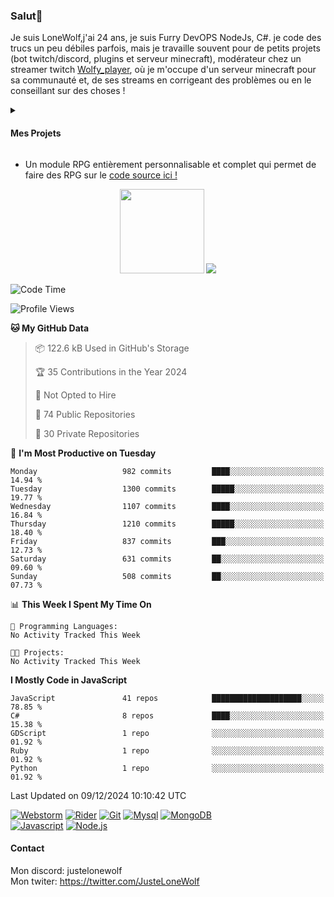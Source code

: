 <h3 id="salut-">Salut👋</h3>
<p>Je suis LoneWolf,j'ai 24 ans, je suis Furry DevOPS NodeJs, C#. je code des trucs un peu débiles parfois, mais je travaille souvent pour de petits projets (bot twitch/discord, plugins et serveur minecraft), modérateur chez un streamer twitch <a href="https://github.com/JusteLoneWolf/RPG](https://twitch.tv/wolfy_player)">Wolfy_player</a></li>, où je m'occupe d'un serveur minecraft pour sa communauté et, de ses streams en corrigeant des problèmes ou en le conseillant sur des choses !</p>
<details>
  <summary><h4 id="mes-projets">Mes Projets</h4></summary>
  <h3 id="third-level-header" align="center" style="margin: 1.3em 0px 1em; padding: 0px; font-weight: bold;font-size: 1.3em;">HUH!?</h3>
<p align="center">
  <a href="https://github.com/JusteLoneWolf/JusteLoneWolf"><img src="https://github.com/JusteLoneWolf/JusteLoneWolf/assets/36123003/a53eb4ad-8ecc-489c-8ff7-37ad3314c110" align=center/ width="512"></a></a>
</p>
</details>
<ul>
<li>Un module RPG entièrement personnalisable et complet qui permet de faire des RPG sur le <a href="https://github.com/JusteLoneWolf/RPG">code source ici !</a></li>
</ul>
<p align="center">
  <a href="https://www.patreon.com/bePatron?u=43559512" data-patreon-widget-type="become-patron-button" align=center><img src="https://github.com/JusteLoneWolf/JusteLoneWolf/assets/36123003/88d6d538-ced5-4b36-aa08-23df5633a757" width=135></a>
  <a href="https://github.com/JusteLoneWolf/JusteLoneWolf"><img src="https://ko-fi.com/img/githubbutton_sm.svg" align=center/></a>
</p>


<!--START_SECTION:waka-->
![Code Time](http://img.shields.io/badge/Code%20Time-2%2C672%20hrs%2021%20mins-blue)

![Profile Views](http://img.shields.io/badge/Profile%20Views-0-blue)

**🐱 My GitHub Data** 

> 📦 122.6 kB Used in GitHub's Storage 
 > 
> 🏆 35 Contributions in the Year 2024
 > 
> 🚫 Not Opted to Hire
 > 
> 📜 74 Public Repositories 
 > 
> 🔑 30 Private Repositories 
 > 
📅 **I'm Most Productive on Tuesday** 

```text
Monday                   982 commits         ████░░░░░░░░░░░░░░░░░░░░░   14.94 % 
Tuesday                  1300 commits        █████░░░░░░░░░░░░░░░░░░░░   19.77 % 
Wednesday                1107 commits        ████░░░░░░░░░░░░░░░░░░░░░   16.84 % 
Thursday                 1210 commits        █████░░░░░░░░░░░░░░░░░░░░   18.40 % 
Friday                   837 commits         ███░░░░░░░░░░░░░░░░░░░░░░   12.73 % 
Saturday                 631 commits         ██░░░░░░░░░░░░░░░░░░░░░░░   09.60 % 
Sunday                   508 commits         ██░░░░░░░░░░░░░░░░░░░░░░░   07.73 % 
```


📊 **This Week I Spent My Time On** 

```text
💬 Programming Languages: 
No Activity Tracked This Week

🐱‍💻 Projects: 
No Activity Tracked This Week
```

**I Mostly Code in JavaScript** 

```text
JavaScript               41 repos            ████████████████████░░░░░   78.85 % 
C#                       8 repos             ████░░░░░░░░░░░░░░░░░░░░░   15.38 % 
GDScript                 1 repo              ░░░░░░░░░░░░░░░░░░░░░░░░░   01.92 % 
Ruby                     1 repo              ░░░░░░░░░░░░░░░░░░░░░░░░░   01.92 % 
Python                   1 repo              ░░░░░░░░░░░░░░░░░░░░░░░░░   01.92 % 
```




 Last Updated on 09/12/2024 10:10:42 UTC
<!--END_SECTION:waka-->

[![Webstorm](https://img.shields.io/badge/Webstrom-007acc?style=for-the-badge&logo=JetBrains&logoColor=white)](https://www.jetbrains.com/)
[![Rider](https://img.shields.io/badge/Rider-007acc?style=for-the-badge&logo=JetBrains&logoColor=white)](https://www.jetbrains.com/)
[![Git](https://img.shields.io/badge/Git-f05032?style=for-the-badge&logo=git&logoColor=white)](https://git-scm.com/)
[![Mysql](https://img.shields.io/badge/Mysql-4479a1?style=for-the-badge&color=white&logo=mysql)](https://www.mysql.com/fr/) 
[![MongoDB](https://img.shields.io/badge/MongoDB-47a248?style=for-the-badge&logo=mongodb&logoColor=white)](https://www.mongodb.com/)    
[![Javascript](https://img.shields.io/badge/Javascript-f7df1e?style=for-the-badge&logo=javascript&logoColor=white)](https://developer.mozilla.org/en-US/docs/Web/JavaScript)
[![Node.js](https://img.shields.io/badge/Node.js-339933?style=for-the-badge&logo=node.js&logoColor=white)](https://nodejs.org/en/)


#### Contact
Mon discord: justelonewolf</br>
Mon twiter: https://twitter.com/JusteLoneWolf
